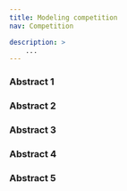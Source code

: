 ```yaml
---
title: Modeling competition
nav: Competition

description: > 
    ...
---
```


### Abstract 1

### Abstract 2

### Abstract 3 

### Abstract 4

### Abstract 5

